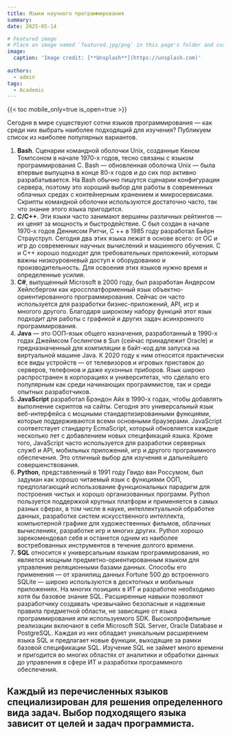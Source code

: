 ```yaml
---
title: Языки научного программирования
summary: 
date: 2025-05-14

# Featured image
# Place an image named `featured.jpg/png` in this page's folder and customize its options here.
image:
  caption: 'Image credit: [**Unsplash**](https://unsplash.com)'
  
authors:
  - admin
tags:
  - Academic
---
```


{{< toc mobile_only=true is_open=true >}}

Сегодня в мире существуют сотни языков программирования — как среди них выбрать наиболее подходящий для изучения? Публикуем список из наиболее популярных вариантов. 
1. **Bash**. Сценарии командной оболочки Unix, созданные Кеном Томпсоном в начале 1970-х годов, тесно связаны с языком программирования C. Bash — обновленная оболочка Unix — была впервые выпущена в конце 80-х годов и до сих пор активно разрабатывается. На Bash обычно пишутся сценарии конфигурации сервера, поэтому это хороший выбор для работы в современных облачных средах с контейнерным хранением и микросервисами. Скрипты командной оболочки используются достаточно часто, так что знание этого языка пригодится. 
2. **C/C++**.
Эти языки часто занимают вершины различных рейтингов — их ценят за мощность и быстродействие. C был создан в начале 1970-х годов Деннисом Ритчи, C ++ в 1985 году разработал Бьёрн Страуструп. Сегодня два этих языка лежат в основе всего: от ОС и игр до современных научных вычислений и машинного обучения. C и C++ хорошо подходят для требовательных приложений, которым важны низкоуровневый доступ к оборудованию и производительность. Для освоения этих языков нужно время и определенные усилия. 
3. **C#**, выпущенный Microsoft в 2000 году, был разработан Андерсом Хейлсбергом как кроссплатформенный язык объектно-ориентированного программирования. Сейчас он часто используется для разработки бизнес-приложений, API, игр и многого другого. Благодаря широкому набору функций этот язык подходит для работы с графикой и других задач асинхронного программирования. 
4. **Java** — это ООП-язык общего назначения, разработанный в 1990-х годах Джеймсом Гослингом в Sun (сейчас принадлежит Oracle) и предназначенный для компиляции в байт-код для запуска на виртуальной машине Java. К 2020 году к ним относятся практически все виды устройств — от телевизоров и игровых приставок до серверов, телефонов и даже кухонных приборов. Язык широко распространен в корпорациях и университетах, что сделало его популярным как среди начинающих программистов, так и среди опытных разработчиков. 
5. **JavaScript** разработал Брэндон Айх в 1990-х годах, чтобы добавлять выполнение скриптов на сайты. Сегодня это универсальный язык веб-интерфейса с мощными стандартизированными функциями, которые поддерживаются всеми основными браузерами. JavaScript соответствует стандарту EcmaScript, который обновляется каждые несколько лет с добавлением новых спецификаций языка. Кроме того, JavaScript часто используется для разработки серверных служб и API, мобильных приложений, игр и другого программного обеспечения. Это отличный выбор для изучения и дальнейшего совершенствования. 
6. **Python**, представленный в 1991 году Гвидо ван Россумом, был задуман как хорошо читаемый язык с функциями ООП, предполагающий использование функциональных парадигм для построения чистых и хорошо организованных программ. Python пользуется поддержкой крупных платформ и применяется в самых разных сферах, в том числе в науке, интеллектуальной обработке данных, разработке систем искусственного интеллекта, компьютерной графике для художественных фильмов, облачных вычислениях, разработке игр и многих других. Python хорошо зарекомендовал себя и останется одним из наиболее востребованных инструментов в течение долгого времени. 
7. **SQL** относится к универсальным языкам программирования, но является мощным предметно-ориентированным языком для управления реляционными базами данных. Способы его применения — от хранилищ данных Fortune 500 до встроенного SQLite — широко используются в десктопных и мобильных приложениях. На многих позициях в ИТ и разработке необходимо хотя бы базовое знание SQL. Расширенные навыки позволяют разработчику создавать чрезвычайно безопасные и надежные правила предметной области, не зависящие от языка программирования или используемого SDK. Высокопрофильные реализации включают в себя Microsoft SQL Server, Oracle Database и PostgreSQL. Каждая из них обладает уникальным расширением языка SQL и предлагает новые функции, выходящие за рамки базовой спецификации SQL. Изучение SQL не займет много времени и пригодится во многих областях от аналитики и обработки данных до управления в сфере ИТ и разработки программного обеспечения.

Каждый из перечисленных языков специализирован для решения определенного вида задач. Выбор подходящего языка зависит от целей и задач программиста.
---










